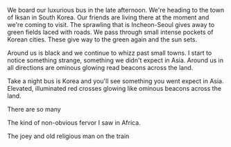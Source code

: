 We board our luxurious bus in the late afternoon. We're heading to the town of Iksan in South Korea. Our friends are living there at the moment and we're coming to visit. The sprawling that is Incheon-Seoul gives away to green fields laced with roads. We pass through small intense pockets of Korean cities. These give way to the green again and the sun sets.

Around us is black and we continue to whizz past small towns. I start to notice something strange, something we didn't expect in Asia. Around us in all directions are ominous glowing read beacons across the land.

Take a night bus is Korea and you'll see something you went expect in Asia. Elevated, illuminated red crosses glowing like ominous beacons across the land.

There are so many

The kind of non-obvious fervor I saw in Africa.


The joey and old religious man on the train